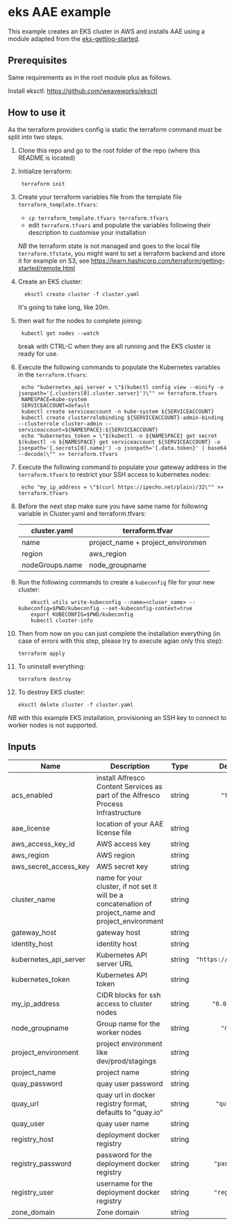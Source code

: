 # eks AAE example

This example creates an EKS cluster in AWS and installs AAE using a module adapted from the [eks-getting-started](https://github.com/terraform-providers/terraform-provider-aws/tree/master/examples/eks-getting-started).

## Prerequisites

Same requirements as in the root module plus as follows.

   Install eksctl: https://github.com/weaveworks/eksctl

## How to use it

As the terraform providers config is static the terraform command must be split into two steps.

1. Clone this repo and go to the root folder of the repo (where this README is located)

2. Initialize terraform:

        terraform init

3. Create your terraform variables file from the template file `terraform_template.tfvars`:

    - `cp terraform_template.tfvars terraform.tfvars`
    - edit `terraform.tfvars` and populate the variables following their description to customise your installation

   *NB* the terraform state is not managed and goes to the local file `terraform.tfstate`,
   you might want to set a terraform backend and store it for example on S3, see <https://learn.hashicorp.com/terraform/getting-started/remote.html>

4. Create an EKS cluster:

         eksctl create cluster -f cluster.yaml

    It's going to take long, like 20m.

5.
   then wait for the nodes to complete joining:

        kubectl get nodes --watch

   break with CTRL-C when they are all running and the EKS cluster is ready for use.

6. Execute the following commands to populate the Kubernetes variables in the `terraform.tfvars`:

        echo "kubernetes_api_server = \"$(kubectl config view --minify -o jsonpath='{.clusters[0].cluster.server}')\"" >> terraform.tfvars
        NAMESPACE=kube-system
        SERVICEACCOUNT=default
        kubectl create serviceaccount -n kube-system ${SERVICEACCOUNT}
        kubectl create clusterrolebinding ${SERVICEACCOUNT}-admin-binding --clusterrole cluster-admin --serviceaccount=${NAMESPACE}:${SERVICEACCOUNT}
        echo "kubernetes_token = \"$(kubectl -n ${NAMESPACE} get secret $(kubectl -n ${NAMESPACE} get serviceaccount ${SERVICEACCOUNT} -o jsonpath='{.secrets[0].name}') -o jsonpath='{.data.token}' | base64 --decode)\"" >> terraform.tfvars
7. Execute the following command to populate your gateway address in the `terraform.tfvars` to restrict your SSH access to kubernetes nodes:

        echo "my_ip_address = \"$(curl https://ipecho.net/plain)/32\"" >> terraform.tfvars

8. Before the next step make sure you have same name for following variable in Cluster.yaml and terraform.tfvars:

     | cluster.yaml | terraform.tfvar |
     |------|-------------|
     | name   | project_name + project_environmen |
     | region | aws_region                        |
     | nodeGroups.name | node_groupname  |

9. Run the following commands to create a `kubeconfig` file for your new cluster:

           eksctl utils write-kubeconfig --name=<cluser_name> --kubeconfig=$PWD/kubeconfig --set-kubeconfig-context=true
           export KUBECONFIG=$PWD/kubeconfig
           kubectl cluster-info

10. Then from now on you can just complete the installation everything (in case of errors with this step, please try to execute agian only this step):

        terraform apply

11. To uninstall everything:

        terraform destroy

12. To destroy EKS cluster:

        eksctl delete cluster -f cluster.yaml


*NB* with this example EKS installation, provisioning an SSH key to connect to worker nodes is not supported.


<!-- BEGINNING OF PRE-COMMIT-TERRAFORM DOCS HOOK -->
## Inputs

| Name | Description | Type | Default | Required |
|------|-------------|:----:|:-----:|:-----:|
| acs\_enabled | install Alfresco Content Services as part of the Alfresco Process Infrastructure | string | `"true"` | no |
| aae\_license | location of your AAE license file | string | n/a | yes |
| aws\_access\_key\_id | AWS access key | string | n/a | yes |
| aws\_region | AWS region | string | n/a | yes |
| aws\_secret\_access\_key | AWS secret key | string | n/a | yes |
| cluster\_name | name for your cluster, if not set it will be a concatenation of project_name and project_environment | string | n/a | yes |
| gateway\_host | gateway host | string | `""` | no |
| identity\_host | identity host | string | `""` | no |
| kubernetes\_api\_server | Kubernetes API server URL | string | `"https://kubernetes"` | no |
| kubernetes\_token | Kubernetes API token | string | `""` | no |
| my\_ip\_address | CIDR blocks for ssh access to cluster nodes | string | `"0.0.0.0/0"` | no |
| node\_groupname | Group name for the worker nodes | string | `"ng-1"` | no |
| project\_environment | project environment like dev/prod/stagings | string | n/a | yes |
| project\_name | project name | string | n/a | yes |
| quay\_password | quay user password | string | n/a | yes |
| quay\_url | quay url in docker registry format, defaults to "quay.io" | string | `"quay.io"` | no |
| quay\_user | quay user name | string | n/a | yes |
| registry\_host | deployment docker registry | string | `""` | no |
| registry\_password | password for the deployment docker registry | string | `"password"` | no |
| registry\_user | username for the deployment docker registry | string | `"registry"` | no |
| zone\_domain | Zone domain | string | n/a | yes |

<!-- END OF PRE-COMMIT-TERRAFORM DOCS HOOK -->
